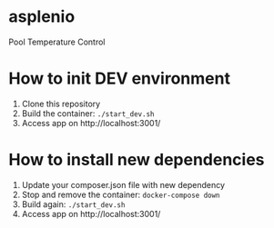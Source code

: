 # asplenio
Pool Temperature Control

# How to init DEV environment

1. Clone this repository
2. Build the container: ```./start_dev.sh```
3. Access app on http://localhost:3001/

# How to install new dependencies

1. Update your composer.json file with new dependency
2. Stop and remove the container: ```docker-compose down```
3. Build again: ```./start_dev.sh```
4. Access app on http://localhost:3001/
